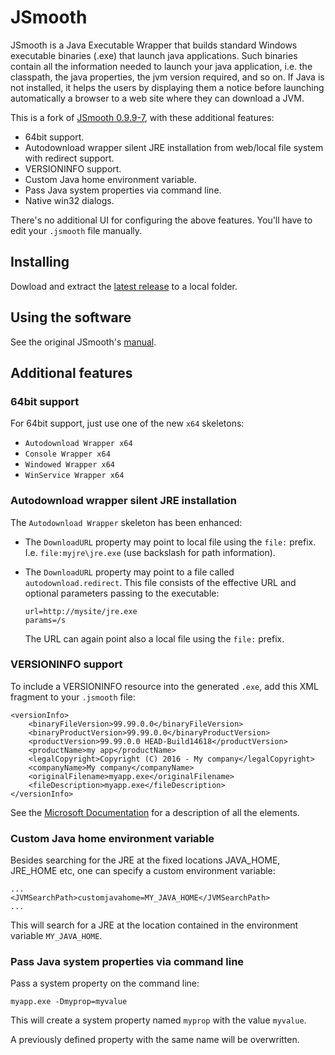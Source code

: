# JSmooth
JSmooth is a Java Executable Wrapper that builds standard Windows
executable binaries (.exe) that launch java applications. Such binaries
contain all the information needed to launch your java application,
i.e. the classpath, the java properties, the jvm version required, and
so on. If Java is not installed, it helps the users by displaying them a
notice before launching automatically a browser to a web site where they
can download a JVM.

This is a fork of [JSmooth 0.9.9-7](http://jsmooth.sourceforge.net/), with these additional features:
- 64bit support.
- Autodownload wrapper silent JRE installation from web/local file system with redirect support.
- VERSIONINFO support.
- Custom Java home environment variable.
- Pass Java system properties via command line.
- Native win32 dialogs.

There's no additional UI for configuring the above features. You'll have to edit your `.jsmooth` file manually.

## Installing
Dowload and extract the [latest release](https://github.com/BisonSchweizAG/JSmooth/releases) to a local folder.

## Using the software
See the original JSmooth's [manual](http://jsmooth.sourceforge.net/docs/jsmooth-doc.html).

## Additional features

### 64bit support

For 64bit support, just use one of the new `x64` skeletons:

* `Autodownload Wrapper x64`
* `Console Wrapper x64`
* `Windowed Wrapper x64`
* `WinService Wrapper x64`

### Autodownload wrapper silent JRE installation
The `Autodownload Wrapper` skeleton has been enhanced:
- The `DownloadURL` property may point to local file using the `file:` prefix. I.e. `file:myjre\jre.exe` (use backslash for path information).
- The `DownloadURL` property may point to a file called `autodownload.redirect`.
    This file consists of the effective URL and optional parameters passing to the executable:
    ```
    url=http://mysite/jre.exe
    params=/s
    ```
    
    The URL can again point also a local file using the `file:` prefix.

### VERSIONINFO support

To include a VERSIONINFO resource into the generated `.exe`, add this XML fragment to your `.jsmooth` file:

```
<versionInfo>
    <binaryFileVersion>99.99.0.0</binaryFileVersion>
    <binaryProductVersion>99.99.0.0</binaryProductVersion>
    <productVersion>99.99.0.0 HEAD-Build14618</productVersion>
    <productName>my app</productName>
    <legalCopyright>Copyright (C) 2016 - My company</legalCopyright>
    <companyName>My company</companyName>
    <originalFilename>myapp.exe</originalFilename>
    <fileDescription>myapp.exe</fileDescription>
</versionInfo>
```

See the <a href="https://msdn.microsoft.com/en-us/library/windows/desktop/aa381058(v=vs.85).aspx">Microsoft Documentation</a> for a description of all the elements.

### Custom Java home environment variable
Besides searching for the JRE at the fixed locations JAVA_HOME, JRE_HOME etc, one can specify a custom environment variable:

```
...
<JVMSearchPath>customjavahome=MY_JAVA_HOME</JVMSearchPath>
...
```
This will search for a JRE at the location contained in the environment variable `MY_JAVA_HOME`.

### Pass Java system properties via command line

Pass a system property on the command line:
```
myapp.exe -Dmyprop=myvalue
```

This will create a system property named `myprop` with the value `myvalue`.

A previously defined property with the same name will be overwritten.

